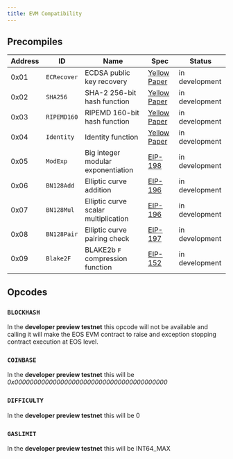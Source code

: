 ```yaml
---
title: EVM Compatibility
---
```


## Precompiles

| Address | ID          | Name                                 | Spec                                                             | Status         |
| ------- | ----------- | ------------------------------------ | ---------------------------------------------------------------- | -------------- |
| 0x01    | `ECRecover` | ECDSA public key recovery            | [Yellow Paper](https://ethereum.github.io/yellowpaper/paper.pdf) | in development |
| 0x02    | `SHA256`    | SHA-2 256-bit hash function          | [Yellow Paper](https://ethereum.github.io/yellowpaper/paper.pdf) | in development |
| 0x03    | `RIPEMD160` | RIPEMD 160-bit hash function         | [Yellow Paper](https://ethereum.github.io/yellowpaper/paper.pdf) | in development |
| 0x04    | `Identity`  | Identity function                    | [Yellow Paper](https://ethereum.github.io/yellowpaper/paper.pdf) | in development |
| 0x05    | `ModExp`    | Big integer modular exponentiation   | [EIP-198](https://eips.ethereum.org/EIPS/eip-198)                | in development |
| 0x06    | `BN128Add`  | Elliptic curve addition              | [EIP-196](https://eips.ethereum.org/EIPS/eip-196)                | in development |
| 0x07    | `BN128Mul`  | Elliptic curve scalar multiplication | [EIP-196](https://eips.ethereum.org/EIPS/eip-196)                | in development |
| 0x08    | `BN128Pair` | Elliptic curve pairing check         | [EIP-197](https://eips.ethereum.org/EIPS/eip-197)                | in development |
| 0x09    | `Blake2F`   | BLAKE2b `F` compression function     | [EIP-152](https://eips.ethereum.org/EIPS/eip-152)                | in development |

## Opcodes[​](https://doc.aurora.dev/compat/evm#opcodes) <a href="#opcodes" id="opcodes"></a>

### `BLOCKHASH`[​](https://doc.aurora.dev/compat/evm#blockhash) <a href="#blockhash" id="blockhash"></a>

In the **developer preview testnet** this opcode will not be available and calling it will make the EOS EVM contract to raise and exception stopping contract execution at EOS level.

### `COINBASE`[​](https://doc.aurora.dev/compat/evm#coinbase) <a href="#coinbase" id="coinbase"></a>

In the **developer preview testnet** this will be _0x0000000000000000000000000000000000000000_

### `DIFFICULTY`[​](https://doc.aurora.dev/compat/evm#difficulty) <a href="#difficulty" id="difficulty"></a>

In the **developer preview testnet** this will be 0

### `GASLIMIT`[​](https://doc.aurora.dev/compat/evm#gaslimit) <a href="#gaslimit" id="gaslimit"></a>

In the **developer preview testnet** this will be INT64\_MAX
